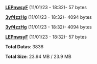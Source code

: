 [**LEPnwsyF**](/data/LEPnwsyF.txt) (11/01/23 - 18:32)- 57 bytes

[**3yf4zzHg**](/data/3yf4zzHg.txt) (11/01/23 - 18:32)- 4094 bytes

[**3yf4zzHg**](/data/3yf4zzHg.txt) (11/01/23 - 18:32)- 4094 bytes

[**LEPnwsyF**](/data/LEPnwsyF.txt) (11/01/23 - 18:32)- 57 bytes

**Total Datas**: 3836

**Total Size**: 23.94 MB / 23.9 MB